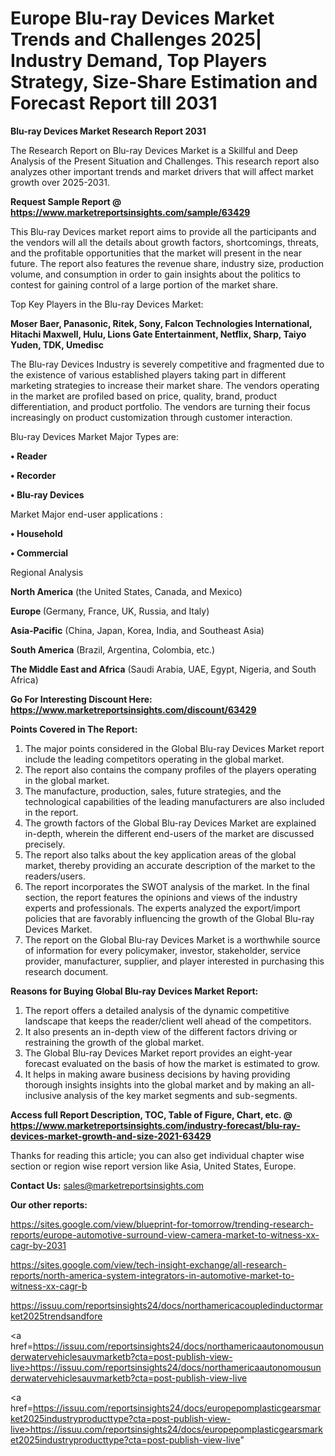 # Europe Blu-ray Devices Market Trends and Challenges 2025| Industry Demand, Top Players Strategy, Size-Share Estimation and Forecast Report till 2031

<strong>Blu-ray Devices Market Research Report 2031</strong>

The Research Report on Blu-ray Devices Market is a Skillful and Deep Analysis of the Present Situation and Challenges. This research report also analyzes other important trends and market drivers that will affect market growth over 2025-2031.

<strong>Request Sample Report @ <a href=https://www.marketreportsinsights.com/sample/63429>https://www.marketreportsinsights.com/sample/63429</a></strong>

This Blu-ray Devices market report aims to provide all the participants and the vendors will all the details about growth factors, shortcomings, threats, and the profitable opportunities that the market will present in the near future. The report also features the revenue share, industry size, production volume, and consumption in order to gain insights about the politics to contest for gaining control of a large portion of the market share.

Top Key Players in the Blu-ray Devices Market:

<strong>Moser Baer, Panasonic, Ritek, Sony, Falcon Technologies International, Hitachi Maxwell, Hulu, Lions Gate Entertainment, Netflix, Sharp, Taiyo Yuden, TDK, Umedisc</strong>

The Blu-ray Devices Industry is severely competitive and fragmented due to the existence of various established players taking part in different marketing strategies to increase their market share. The vendors operating in the market are profiled based on price, quality, brand, product differentiation, and product portfolio. The vendors are turning their focus increasingly on product customization through customer interaction.

Blu-ray Devices Market Major Types are:

<strong>• Reader

• Recorder

• Blu-ray Devices</strong>

Market Major end-user applications :

<strong>• Household

• Commercial</strong>

Regional Analysis

</u><strong><b>North America</b></strong> (the United States, Canada, and Mexico)

<strong><b>Europe </b></strong>(Germany, France, UK, Russia, and Italy)

<strong><b>Asia-Pacific</b></strong> (China, Japan, Korea, India, and Southeast Asia)

<strong><b>South America</b></strong> (Brazil, Argentina, Colombia, etc.)

<strong><b>The Middle East and Africa</b></strong> (Saudi Arabia, UAE, Egypt, Nigeria, and South Africa)

<strong>Go For Interesting Discount Here: <a href=https://www.marketreportsinsights.com/discount/63429>https://www.marketreportsinsights.com/discount/63429</a></strong>

<strong>Points Covered in The Report:</strong>
<ol>
  <li>The major points considered in the Global Blu-ray Devices Market report include the leading competitors operating in the global market.</li>
  <li>The report also contains the company profiles of the players operating in the global market.</li>
  <li>The manufacture, production, sales, future strategies, and the technological capabilities of the leading manufacturers are also included in the report.</li>
  <li>The growth factors of the Global Blu-ray Devices Market are explained in-depth, wherein the different end-users of the market are discussed precisely.</li>
  <li>The report also talks about the key application areas of the global market, thereby providing an accurate description of the market to the readers/users.</li>
  <li>The report incorporates the SWOT analysis of the market. In the final section, the report features the opinions and views of the industry experts and professionals. The experts analyzed the export/import policies that are favorably influencing the growth of the Global Blu-ray Devices Market.</li>
  <li>The report on the Global Blu-ray Devices Market is a worthwhile source of information for every policymaker, investor, stakeholder, service provider, manufacturer, supplier, and player interested in purchasing this research document.</li>
</ol>
<strong>Reasons for Buying Global Blu-ray Devices Market Report:</strong>

<ol>
  <li>The report offers a detailed analysis of the dynamic competitive landscape that keeps the reader/client well ahead of the competitors.</li>
  <li>It also presents an in-depth view of the different factors driving or restraining the growth of the global market.</li>
  <li>The Global Blu-ray Devices Market report provides an eight-year forecast evaluated on the basis of how the market is estimated to grow.</li>
  <li>It helps in making aware business decisions by having providing thorough insights insights into the global market and by making an all-inclusive analysis of the key market segments and sub-segments.</li>
</ol>
<strong>Access full Report Description, TOC, Table of Figure, Chart, etc. @ <a href=https://www.marketreportsinsights.com/industry-forecast/blu-ray-devices-market-growth-and-size-2021-63429>https://www.marketreportsinsights.com/industry-forecast/blu-ray-devices-market-growth-and-size-2021-63429</a></strong>


Thanks for reading this article; you can also get individual chapter wise section or region wise report version like Asia, United States, Europe.

<strong>Contact Us:</strong>
sales@marketreportsinsights.com

<strong>Our other reports:</strong>

<a href=https://sites.google.com/view/blueprint-for-tomorrow/trending-research-reports/europe-automotive-surround-view-camera-market-to-witness-xx-cagr-by-2031>https://sites.google.com/view/blueprint-for-tomorrow/trending-research-reports/europe-automotive-surround-view-camera-market-to-witness-xx-cagr-by-2031</a>

<a href=https://sites.google.com/view/tech-insight-exchange/all-research-reports/north-america-system-integrators-in-automotive-market-to-witness-xx-cagr-b>https://sites.google.com/view/tech-insight-exchange/all-research-reports/north-america-system-integrators-in-automotive-market-to-witness-xx-cagr-b</a>

<a href=https://issuu.com/reportsinsights24/docs/northamericacoupledinductormarket2025trendsandfore>https://issuu.com/reportsinsights24/docs/northamericacoupledinductormarket2025trendsandfore</a>

<a href=https://issuu.com/reportsinsights24/docs/northamericaautonomousunderwatervehiclesauvmarketb?cta=post-publish-view-live>https://issuu.com/reportsinsights24/docs/northamericaautonomousunderwatervehiclesauvmarketb?cta=post-publish-view-live</a>

<a href=https://issuu.com/reportsinsights24/docs/europepomplasticgearsmarket2025industryproducttype?cta=post-publish-view-live>https://issuu.com/reportsinsights24/docs/europepomplasticgearsmarket2025industryproducttype?cta=post-publish-view-live</a>"

